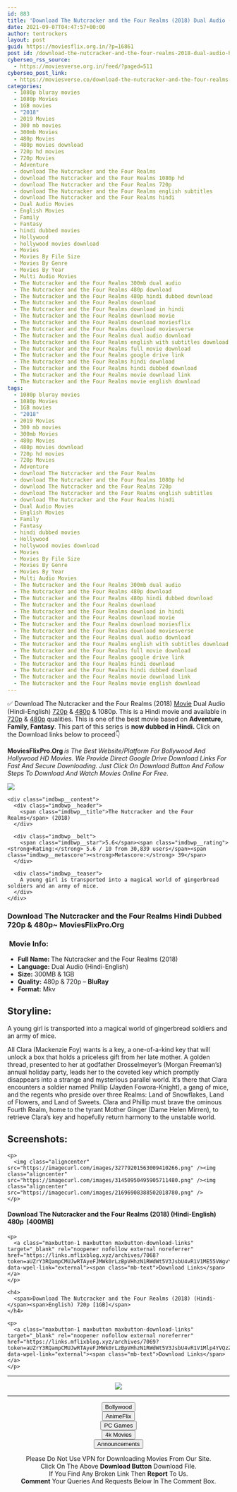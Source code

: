 ```yaml
---
id: 883
title: 'Download The Nutcracker and the Four Realms (2018) Dual Audio (Hindi-English) 480p [300MB] || 720p [1GB]'
date: 2021-09-07T04:47:57+00:00
author: tentrockers
layout: post
guid: https://moviesflix.org.in/?p=16861
post id: /download-the-nutcracker-and-the-four-realms-2018-dual-audio-hindi-english-480p-300mb-720p-1gb/
cyberseo_rss_source:
  - https://moviesverse.org.in/feed/?paged=511
cyberseo_post_link:
  - https://moviesverse.co/download-the-nutcracker-and-the-four-realms-2018-hindi-480p-720p/
categories:
  - 1080p bluray movies
  - 1080p Movies
  - 1GB movies
  - "2018"
  - 2019 Movies
  - 300 mb movies
  - 300mb Movies
  - 480p Movies
  - 480p movies download
  - 720p hd movies
  - 720p Movies
  - Adventure
  - download The Nutcracker and the Four Realms
  - download The Nutcracker and the Four Realms 1080p hd
  - download The Nutcracker and the Four Realms 720p
  - download The Nutcracker and the Four Realms english subtitles
  - download The Nutcracker and the Four Realms hindi
  - Dual Audio Movies
  - English Movies
  - Family
  - Fantasy
  - hindi dubbed movies
  - Hollywood
  - hollywood movies download
  - Movies
  - Movies By File Size
  - Movies By Genre
  - Movies By Year
  - Multi Audio Movies
  - The Nutcracker and the Four Realms 300mb dual audio
  - The Nutcracker and the Four Realms 480p download
  - The Nutcracker and the Four Realms 480p hindi dubbed download
  - The Nutcracker and the Four Realms download
  - The Nutcracker and the Four Realms download in hindi
  - The Nutcracker and the Four Realms download movie
  - The Nutcracker and the Four Realms download moviesflix
  - The Nutcracker and the Four Realms download moviesverse
  - The Nutcracker and the Four Realms dual audio download
  - The Nutcracker and the Four Realms english with subtitles download
  - The Nutcracker and the Four Realms full movie download
  - The Nutcracker and the Four Realms google drive link
  - The Nutcracker and the Four Realms hindi download
  - The Nutcracker and the Four Realms hindi dubbed download
  - The Nutcracker and the Four Realms movie download link
  - The Nutcracker and the Four Realms movie english download
tags:
  - 1080p bluray movies
  - 1080p Movies
  - 1GB movies
  - "2018"
  - 2019 Movies
  - 300 mb movies
  - 300mb Movies
  - 480p Movies
  - 480p movies download
  - 720p hd movies
  - 720p Movies
  - Adventure
  - download The Nutcracker and the Four Realms
  - download The Nutcracker and the Four Realms 1080p hd
  - download The Nutcracker and the Four Realms 720p
  - download The Nutcracker and the Four Realms english subtitles
  - download The Nutcracker and the Four Realms hindi
  - Dual Audio Movies
  - English Movies
  - Family
  - Fantasy
  - hindi dubbed movies
  - Hollywood
  - hollywood movies download
  - Movies
  - Movies By File Size
  - Movies By Genre
  - Movies By Year
  - Multi Audio Movies
  - The Nutcracker and the Four Realms 300mb dual audio
  - The Nutcracker and the Four Realms 480p download
  - The Nutcracker and the Four Realms 480p hindi dubbed download
  - The Nutcracker and the Four Realms download
  - The Nutcracker and the Four Realms download in hindi
  - The Nutcracker and the Four Realms download movie
  - The Nutcracker and the Four Realms download moviesflix
  - The Nutcracker and the Four Realms download moviesverse
  - The Nutcracker and the Four Realms dual audio download
  - The Nutcracker and the Four Realms english with subtitles download
  - The Nutcracker and the Four Realms full movie download
  - The Nutcracker and the Four Realms google drive link
  - The Nutcracker and the Four Realms hindi download
  - The Nutcracker and the Four Realms hindi dubbed download
  - The Nutcracker and the Four Realms movie download link
  - The Nutcracker and the Four Realms movie english download
---
```

<div class="thecontent clearfix">
  <p>
    ✅ Download The Nutcracker and the Four Realms (2018) <a href="https://moviesverse.co/category/movies/" data-wpel-link="internal">Movie</a> Dual Audio (Hindi-English) <a href="https://moviesverse.co/720p-movies/" data-wpel-link="internal">720p</a>&nbsp;&&nbsp;<a href="https://moviesverse.co/480p-movies/" data-wpel-link="internal">480p</a> & 1080p. This is a Hindi movie and available in <a href="https://moviesverse.co/720p-movies/" data-wpel-link="internal">720p</a>&nbsp;&&nbsp;<a href="https://moviesverse.co/480p-movies/" data-wpel-link="internal">480p</a> qualities. This is one of the best movie based on <strong>Adventure, Family, Fantasy</strong>. This part of this series is <strong>now dubbed in <span>Hindi.&nbsp;</span></strong><span>Click on the Download links below to proceed👇</span>
  </p>
  
  <p>
    <strong><span>MoviesFlixPro.Org&nbsp;</span></strong><em>is The Best Website/Platform For Bollywood And Hollywood HD Movies. We Provide Direct Google Drive Download Links For Fast And Secure Downloading. Just Click On Download Button And Follow Steps To&nbsp;Download And Watch Movies Online For Free.</em>
  </p>
  
  <div class="imdbwp imdbwp--movie dark">
    <div class="imdbwp__thumb">
      <a class="imdbwp__link" target="_blank" title="The Nutcracker and the Four Realms" href="https://www.imdb.com/title/tt5523010/" rel="nofollow external noopener noreferrer" data-wpel-link="external"><img class="imdbwp__img" src="https://m.media-amazon.com/images/M/MV5BOTg1NDI1MjEyMl5BMl5BanBnXkFtZTgwOTA5MTgwNjM@._V1_SX300.jpg" /></a>
    </div>
    
    <div class="imdbwp__content">
      <div class="imdbwp__header">
        <span class="imdbwp__title">The Nutcracker and the Four Realms</span> (2018)
      </div>
      
      <div class="imdbwp__belt">
        <span class="imdbwp__star">5.6</span><span class="imdbwp__rating"><strong>Rating:</strong> 5.6 / 10 from 30,839 users</span><span class="imdbwp__metascore"><strong>Metascore:</strong> 39</span>
      </div>
      
      <div class="imdbwp__teaser">
        A young girl is transported into a magical world of gingerbread soldiers and an army of mice.
      </div>
    </div>
  </div>
  
  <h3>
    <span>Download The Nutcracker and the Four Realms Hindi Dubbed 720p & 480p~ MoviesFlixPro.Org</span>
  </h3>
  
  <h3>
    <span>&nbsp;Movie Info:&nbsp;</span>
  </h3>
  
  <ul>
    <li>
      <strong>Full Name: </strong>The Nutcracker and the Four Realms (2018)
    </li>
    <li>
      <strong>Language:</strong> Dual Audio (Hindi-English)
    </li>
    <li>
      <strong>Size:</strong> 300MB & 1GB
    </li>
    <li>
      <strong>Quality:</strong> 480p & 720p – <span><strong>BluRay</strong></span>
    </li>
    <li>
      <strong>Format:</strong>&nbsp;Mkv
    </li>
  </ul>
  
  <h2>
    <span>Storyline:</span>
  </h2>
  
  <p>
    A young girl is transported into a magical world of gingerbread soldiers and an army of mice.
  </p>
  
  <div>
    All Clara (Mackenzie Foy) wants is a key, a one-of-a-kind key that will unlock a box that holds a priceless gift from her late mother. A golden thread, presented to her at godfather Drosselmeyer’s (Morgan Freeman’s) annual holiday party, leads her to the coveted key which promptly disappears into a strange and mysterious parallel world. It’s there that Clara encounters a soldier named Phillip (Jayden Fowora-Knight), a gang of mice, and the regents who preside over three Realms: Land of Snowflakes, Land of Flowers, and Land of Sweets. Clara and Phillip must brave the ominous Fourth Realm, home to the tyrant Mother Ginger (Dame Helen Mirren), to retrieve Clara’s key and hopefully return harmony to the unstable world.
  </div>
  
  <div class="summary_text">
    <h2>
      <span>Screenshots:</span>
    </h2>
    
    <p>
      <img class="aligncenter" src="https://imagecurl.com/images/32779201563009410266.png" /><img class="aligncenter" src="https://imagecurl.com/images/31450950495905711480.png" /><img class="aligncenter" src="https://imagecurl.com/images/21696908388502018780.png" />
    </p>
  </div>
  
  <div class="inline canwrap">
    <h4>
      <span>Download The Nutcracker and the Four Realms (2018) (Hindi-English) </span><span>480p&nbsp; [400MB]</span>
    </h4>
    
    <p>
      <a class="maxbutton-1 maxbutton maxbutton-download-links" target="_blank" rel="noopener nofollow external noreferrer" href="https://links.mflixblog.xyz/archives/7068?token=aUZrY3RQampCMUJwRTAyeFJMWk0rLzBpVHhzN1RWdWt5V3JsbU4vR1V1ME55VWgvY3EzOUE1UXZIWERnWWlHSw" data-wpel-link="external"><span class="mb-text">Download Links</span></a>
    </p>
    
    <h4>
      <span>Download The Nutcracker and the Four Realms (2018) (Hindi-</span><span>English) 720p [1GB]</span>
    </h4>
    
    <p>
      <a class="maxbutton-1 maxbutton maxbutton-download-links" target="_blank" rel="noopener nofollow external noreferrer" href="https://links.mflixblog.xyz/archives/7069?token=aUZrY3RQampCMUJwRTAyeFJMWk0rLzBpVHhzN1RWdWt5V3JsbU4vR1V1Mlp4YVQzZ3p3WEEwdk8wNWUvSXhISA" data-wpel-link="external"><span class="mb-text">Download Links</span></a>
    </p>
  </div>
</div>

<center>
  </p> 
  
  <hr />
  
  <p>
    <a href="http://gdrivepro.xyz/join.php" data-wpel-link="external" target="_blank" rel="nofollow external noopener noreferrer"><img src="https://i.imgur.com/FhMdWdW.png" /></a>
  </p>
  
  <hr />
  
  <p>
    <a href="https://dogemovies.xyz" target="_blank" data-wpel-link="external" rel="nofollow external noopener noreferrer"><button class="button button5">Bollywood</button></a><br /> <a href="https://animeflix.in" target="_blank" data-wpel-link="external" rel="nofollow external noopener noreferrer"><button class="button button5">AnimeFlix</button></a><br /> <a href="https://gamesflix.net/" target="_blank" data-wpel-link="external" rel="nofollow external noopener noreferrer"><button class="button button5">PC Games</button></a><br /> <a href="https://uhdmovies.in" target="_blank" data-wpel-link="external" rel="nofollow external noopener noreferrer"><button class="button button5">4k Movies</button></a><br /> <a href="https://moviesverse.co/announcements/" target="_blank" data-wpel-link="internal" rel="noopener"><button class="button button5">Announcements</button></a>
  </p>
  
  <div class="alert alert-danger">
    Please Do Not Use VPN for Downloading Movies From Our Site.
  </div>
  
  <div class="alert alert-success">
    Click On The Above <strong>Download Button</strong> Download File.
  </div>
  
  <div class="alert alert-warning">
    If You Find Any Broken Link Then <strong>Report</strong> To Us.
  </div>
  
  <div class="alert alert-info">
    <strong>Comment</strong> Your Queries And Requests Below In The Comment Box.
  </div>
  
  <p>
    </center>
  </p>